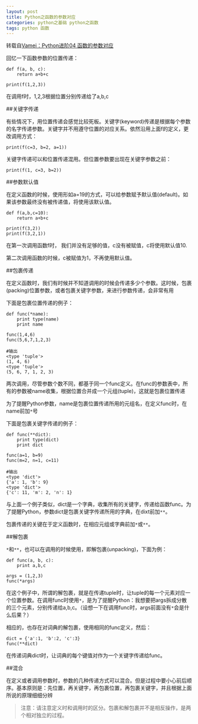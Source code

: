 ```yaml
---
layout: post
title: Python之函数的参数对应
categories: python之基础 python之函数
tags: python 函数
---
```


转载自[Vamei：Python进阶04 函数的参数对应](http://www.cnblogs.com/vamei/archive/2012/07/08/2581264.html)

回忆一下函数参数的位置传递：

```
def f(a, b, c):
    return a+b+c
    
print(f(1,2,3))
```

在调用f时，1,2,3根据位置分别传递给了a,b,c

##关键字传递

有些情况下，用位置传递会感觉比较死板。关键字(keyword)传递是根据每个参数的名字传递参数。关键字并不用遵守位置的对应关系。依然沿用上面f的定义，更改调用方式：

```
print(f(c=3, b=2, a=1))
```

关键字传递可以和位置传递混用。但位置参数要出现在关键字参数之前：

```
print(f(1, c=3, b=2))
```

##参数默认值

在定义函数的时候，使用形如a=19的方式，可以给参数赋予默认值(default)。如果该参数最终没有被传递值，将使用该默认值。

```
def f(a,b,c=10):
    return a+b+c

print(f(3,2))
print(f(3,2,1))
```

在第一次调用函数f时， 我们并没有足够的值，c没有被赋值，c将使用默认值10.

第二次调用函数的时候，c被赋值为1，不再使用默认值。

##包裹传递

在定义函数时，我们有时候并不知道调用的时候会传递多少个参数。这时候，包裹(packing)位置参数，或者包裹关键字参数，来进行参数传递，会非常有用

下面是包裹位置传递的例子：

```
def func(*name):
    print type(name)
    print name

func(1,4,6)
func(5,6,7,1,2,3)

#输出
<type 'tuple'>
(1, 4, 6)
<type 'tuple'>
(5, 6, 7, 1, 2, 3)
```

两次调用，尽管参数个数不同，都基于同一个func定义。在func的参数表中，所有的参数被name收集，根据位置合并成一个元组(tuple)，这就是包裹位置传递

为了提醒Python参数，name是包裹位置传递所用的元组名，在定义func时，在name前加`*`号

下面是包裹关键字传递的例子：

```
def func(**dict):
    print type(dict)
    print dict

func(a=1, b=9)
func(m=2, n=1, c=11)

#输出
<type 'dict'>
{'a': 1, 'b': 9}
<type 'dict'>
{'c': 11, 'm': 2, 'n': 1}
```

与上面一个例子类似，dict是一个字典，收集所有的关键字，传递给函数func。为了提醒Python，参数dict是包裹关键字传递所用的字典，在dixt前加`**`。

包裹传递的关键在于定义函数时，在相应元组或字典前加`*`或`**`。

##解包裹

`*`和`**`，也可以在调用的时候使用，即解包裹(unpacking)，下面为例：

```
def func(a, b, c):
    print a,b,c

args = (1,2,3)
func(*args)
```

在这个例子中，所谓的解包裹，就是在传递tuple时，让tuple的每一个元素对应一个位置参数。在调用func时使用`*`，是为了提醒Python：我想要把args拆成分散的三个元素，分别传递给a,b,c。（设想一下在调用func时，args前面没有`*`会是什么后果？）

相应的，也存在对词典的解包裹，使用相同的func定义，然后：

```
dict = {'a':1, 'b':2, 'c':3}
func(**dict)
```

在传递词典dict时，让词典的每个键值对作为一个关键字传递给func。

##混合

在定义或者调用参数时，参数的几种传递方式可以混合。但是过程中要小心前后顺序。基本原则是：先位置，再关键字，再包裹位置，再包裹关键字，并且根据上面所说的原理细细分辨

>注意：请注意定义时和调用时的区分。包裹和解包裹并不是相反操作，是两个相对独立的过程。
